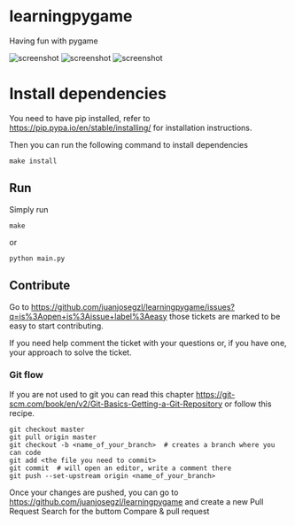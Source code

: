 # learningpygame
Having fun with pygame

![screenshot](https://i.imgur.com/hgu6qrM.png)
![screenshot](https://i.imgur.com/GfOgAyF.png)
![screenshot](https://i.imgur.com/CWREJyl.png)

# Install dependencies

You need to have pip installed, refer to https://pip.pypa.io/en/stable/installing/ for installation instructions.

Then you can run the following command to install dependencies

    make install

## Run

Simply run

    make

or

    python main.py

## Contribute

Go to https://github.com/juanjosegzl/learningpygame/issues?q=is%3Aopen+is%3Aissue+label%3Aeasy
those tickets are marked to be easy to start contributing.

If you need help comment the ticket with your questions or, if you have one, your approach to solve the ticket.

### Git flow

If you are not used to git you can read this chapter https://git-scm.com/book/en/v2/Git-Basics-Getting-a-Git-Repository or follow this recipe.

    git checkout master
    git pull origin master
    git checkout -b <name_of_your_branch>  # creates a branch where you can code
    git add <the file you need to commit>
    git commit  # will open an editor, write a comment there
    git push --set-upstream origin <name_of_your_branch>

Once your changes are pushed, you can go to https://github.com/juanjosegzl/learningpygame and create a new Pull Request
Search for the buttom Compare & pull request
